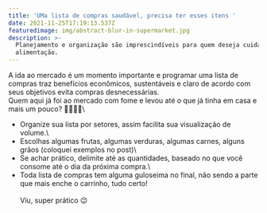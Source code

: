 ```yaml
---
title: 'UMa lista de compras saudável, precisa ter esses itens '
date: 2021-11-25T17:19:13.537Z
featuredimage: img/abstract-blur-in-supermarket.jpg
description: >-
  Planejamento e organização são imprescindíveis para quem deseja cuidar da
  alimentação.
---
```

A ida ao mercado é um momento importante e programar uma lista de compras traz benefícios econômicos, sustentáveis e claro de acordo com seus objetivos evita compras desnecessárias.\
Quem aqui já foi ao mercado com fome e levou até o que já tinha em casa e mais um pouco? 🙋‍♀️🙋‍♀️\
- Organize sua lista por setores, assim facilita sua visualização de volume.\
- Escolhas algumas frutas, algumas verduras, algumas carnes, alguns grãos (coloquei exemplos no post)\
- Se achar prático, delimite até as quantidades, baseado no que você consome até o dia da próxima compra.\
- Toda lista de compras tem alguma guloseima no final, não sendo a parte que mais enche o carrinho, tudo certo!\
\
Viu, super prático 😉
